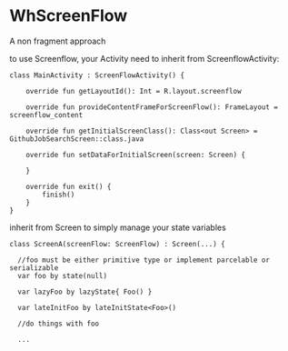# WhScreenFlow
A non fragment approach 

to use Screenflow, your Activity need to inherit from ScreenflowActivity:

``` 
class MainActivity : ScreenFlowActivity() {

	override fun getLayoutId(): Int = R.layout.screenflow

	override fun provideContentFrameForScreenFlow(): FrameLayout = screenflow_content

	override fun getInitialScreenClass(): Class<out Screen> = GithubJobSearchScreen::class.java

	override fun setDataForInitialScreen(screen: Screen) {

	}

	override fun exit() {
		finish()
	}
} 
```

inherit from Screen to simply manage your state variables

```
class ScreenA(screenFlow: ScreenFlow) : Screen(...) {

  //foo must be either primitive type or implement parcelable or serializable
  var foo by state(null)

  var lazyFoo by lazyState{ Foo() }

  var lateInitFoo by lateInitState<Foo>()

  //do things with foo
  
  ... 
```
